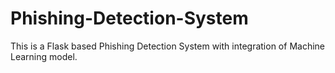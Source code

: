 # Phishing-Detection-System
This is a Flask based Phishing Detection System with integration of Machine Learning model.
